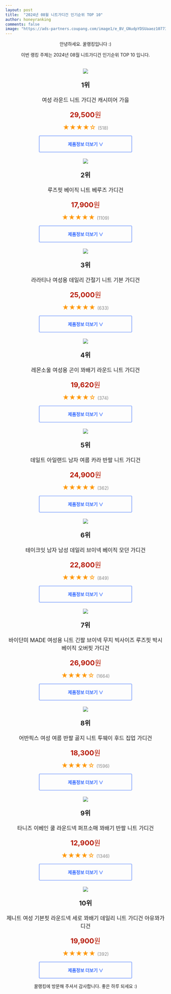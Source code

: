 ```yaml
---
layout: post
title:  "2024년 08월 니트가디건 인기순위 TOP 10"
author: honeyranking
comments: false
image: "https://ads-partners.coupang.com/image1/e_BV_GNudpYDSUaaez10773WHNty8u_9OXCWNZfx0UtAOkZv-gNa8aVrfUcNq4hnS7BaOzC0MDBP-ErAJ7MXNsdVSVr7Bj26LvKPmzqejoKFCZ18xUKABOw-SgIoPITIc42DZpX_A96W0CW7kFdkEfZnWLYyo7iLrTwt3TbQfRCTcdLi9DA3HlmqVFrH67wp1RtXslsIxPxxSiOaakjT2nISuzYh3i0yP028dZxl5hQihMZdMk7bdfn6vDmx--hAxvayf24GD6KRBpfEkE-hy8G7J-x5YzbsR5jcFpWszqO6WINIQwIkj3_PFqKiCw=="
---
```

<p style="text-align: center;">안녕하세요. 꿀랭킹입니다 :)</p>
<p style="text-align: center;">이번 랭킹 주제는 2024년 08월 니트가디건 인기순위 TOP 10 입니다.</p><center><img src="https://ads-partners.coupang.com/image1/e_BV_GNudpYDSUaaez10773WHNty8u_9OXCWNZfx0UtAOkZv-gNa8aVrfUcNq4hnS7BaOzC0MDBP-ErAJ7MXNsdVSVr7Bj26LvKPmzqejoKFCZ18xUKABOw-SgIoPITIc42DZpX_A96W0CW7kFdkEfZnWLYyo7iLrTwt3TbQfRCTcdLi9DA3HlmqVFrH67wp1RtXslsIxPxxSiOaakjT2nISuzYh3i0yP028dZxl5hQihMZdMk7bdfn6vDmx--hAxvayf24GD6KRBpfEkE-hy8G7J-x5YzbsR5jcFpWszqO6WINIQwIkj3_PFqKiCw==" style="margin-top:20px" /></center><p style="text-align: center; font-size: 20px"><b>1위</b></p><p style="text-align: center; font-size: 17px">여성 라운드 니트 가디건 캐시미어 가을</p><p style="text-align: center;"><span style="color: #b61800; font-size: 22px;"><b>29,500</b>원</span></p><p style="text-align: center;"><span style="color: #ff9600; font-size: 20px;">★★★★☆ </span><span style="color: #878787;">(518)</span></p><center><a href="https://link.coupang.com/re/AFFSDP?lptag=AF3899140&subid=honeyrank&pageKey=8296094003&itemId=23928471716&vendorItemId=90950605832&traceid=V0-153-d6e0bd0ddbd3315d&clickBeacon=f1044250-64ae-11ef-b3a6-d2296034f627%7E3&requestid=20240828050000182033015040&token=31850C%7CMIXED"><div style="font-size: 14px; display: inline-block; padding: 15px 90px; color: #346aff; border-radius: 2px; border: 1px solid #346aff; cursor: pointer;"><b>제품정보 더보기 &or;</b></div></a></center><center><img src="https://ads-partners.coupang.com/image1/YmdBh_lSd2y1M5JQYqWsgjlMC0JshMnY7qh3yt8S-7RoB7bM__xMqn-Z0bpCGHktsLAtr4TvJSTjCGnjjJuoJpxfC6lMaM1TLk3wCknlqddUIrAtI-ZvfAJllzYSlYbeWe9ncnJEqeZ1eqbp0MSo_M5GGoMQi-wwCTbQn4aWBkj-W-6OJvJmggaB604BbQRGZkE5DXDUqJhtw5zuF6QIFu2x8ZNebhWGggY9QQxztPJ5jXD-fF7KViQG4ud0Yg44_GxOGOC8AXSW9rs9ulPdgDiZ08LfXYa22D7_0yB5PribMqhc_VXP9JoFFA==" style="margin-top:20px" /></center><p style="text-align: center; font-size: 20px"><b>2위</b></p><p style="text-align: center; font-size: 17px">루즈핏 베이직 니트 베루즈 가디건</p><p style="text-align: center;"><span style="color: #b61800; font-size: 22px;"><b>17,900</b>원</span></p><p style="text-align: center;"><span style="color: #ff9600; font-size: 20px;">★★★★★ </span><span style="color: #878787;">(1109)</span></p><center><a href="https://link.coupang.com/re/AFFSDP?lptag=AF3899140&subid=honeyrank&pageKey=7600337888&itemId=20103834020&vendorItemId=87198874068&traceid=V0-153-71af5d7bc0cd27c1&requestid=20240828050000182033015040&token=31850C%7CMIXED"><div style="font-size: 14px; display: inline-block; padding: 15px 90px; color: #346aff; border-radius: 2px; border: 1px solid #346aff; cursor: pointer;"><b>제품정보 더보기 &or;</b></div></a></center><center><img src="https://ads-partners.coupang.com/image1/Lq8xezBaicarFQiILiHmcuKuaIDOnq9OoBkU9t2yI_XxEVMq0whzAEDDEP_Y3Q2KO8jaGQ_p3pBr2Whe2x03k59FyIz3Cd_B9iZaqQ1-Lf_vAKf5kc2TPvzSztIO9yVjeY67w6XxvN3lq98p9g-O8WWVzD66vjh4fVtlRnM9uJlU61P9bU7ZPiGG2pITly56ljXunx7LKLGVcs4BKS1Zmq_LJIt_37iDow5qWCc41Dsgv1AH3j2ef3MOz6Cy1TXkLzkUyXWRU8TDwtLp6_B8nxMUNGZFBB2XSFbRnYhLTmdXXoqDg0TIYQkMxw==" style="margin-top:20px" /></center><p style="text-align: center; font-size: 20px"><b>3위</b></p><p style="text-align: center; font-size: 17px">라라티나 여성용 데일리 간절기 니트 기본 가디건</p><p style="text-align: center;"><span style="color: #b61800; font-size: 22px;"><b>25,000</b>원</span></p><p style="text-align: center;"><span style="color: #ff9600; font-size: 20px;">★★★★★ </span><span style="color: #878787;">(633)</span></p><center><a href="https://link.coupang.com/re/AFFSDP?lptag=AF3899140&subid=honeyrank&pageKey=6755745427&itemId=15817012299&vendorItemId=83031719787&traceid=V0-153-3559f93d3cdf5ca1&requestid=20240828050000182033015040&token=31850C%7CMIXED"><div style="font-size: 14px; display: inline-block; padding: 15px 90px; color: #346aff; border-radius: 2px; border: 1px solid #346aff; cursor: pointer;"><b>제품정보 더보기 &or;</b></div></a></center><center><img src="https://ads-partners.coupang.com/image1/c5jOBEAj8Npu8Q6Rc19qBMbv8a7InZORYdECkvOkLgey7iOEXK8nIBac9cWgBAJGMd8pK9QVN8ahHZI4lCxz6AVPQf2qvcDevhwL1fQPZFUtfjOk3g5-U_4XDT5gTPOl0CTjTbzH9HOC3dbrOxZO80iAei_MEowzElvDcFq2DFVXwtugWQHpDBvlLgEx9pqf-wSjZZ9OimhO2HH7_2Z4qTPaZUUhMlETFKEhpc1rLpjMJ3hOHyrBDfO7UrTcnc1uzBS4sU175Vv8Ld8kgGmKotSs" style="margin-top:20px" /></center><p style="text-align: center; font-size: 20px"><b>4위</b></p><p style="text-align: center; font-size: 17px">레몬소울 여성용 곤이 꽈배기 라운드 니트 가디건</p><p style="text-align: center;"><span style="color: #b61800; font-size: 22px;"><b>19,620</b>원</span></p><p style="text-align: center;"><span style="color: #ff9600; font-size: 20px;">★★★★☆ </span><span style="color: #878787;">(374)</span></p><center><a href="https://link.coupang.com/re/AFFSDP?lptag=AF3899140&subid=honeyrank&pageKey=7480148364&itemId=19537059906&vendorItemId=86645411859&traceid=V0-153-da0383433e3bf93f&requestid=20240828050000182033015040&token=31850C%7CMIXED"><div style="font-size: 14px; display: inline-block; padding: 15px 90px; color: #346aff; border-radius: 2px; border: 1px solid #346aff; cursor: pointer;"><b>제품정보 더보기 &or;</b></div></a></center><center><img src="https://ads-partners.coupang.com/image1/ZvyNA3bldYnjsh2qZvrYfhT0KsS9lsqr8csxR594-zoHqWxnkMr0ZGfWcoIS0P5FWekATF6G0yES2sYQd5cbo5xqMRTygyB_MyBJVVv3LqT3LhBTGCAO475xMGawiM5Es2gAOQGlW7VwWrNT90Oe2XfwDMPLyVakrN1b6LDRaDEMExMCOGy0KWbd1gn1iU29B9Dq_Xyk8YCYIRm8MJXfCzFOfaT0d1qUCKRdxhmAbSnqWc-1YBNiAPfJ75CDjTsxSETHCkKg92v0hKiCAOwiOHBvc7OmMpYGdyCHpqfbooG2TfAYiKm8RIo=" style="margin-top:20px" /></center><p style="text-align: center; font-size: 20px"><b>5위</b></p><p style="text-align: center; font-size: 17px">데일트 아일랜드 남자 여름 카라 반팔 니트 가디건</p><p style="text-align: center;"><span style="color: #b61800; font-size: 22px;"><b>24,900</b>원</span></p><p style="text-align: center;"><span style="color: #ff9600; font-size: 20px;">★★★★★ </span><span style="color: #878787;">(362)</span></p><center><a href="https://link.coupang.com/re/AFFSDP?lptag=AF3899140&subid=honeyrank&pageKey=8181481965&itemId=23392906186&vendorItemId=90420223168&traceid=V0-153-915aa9c74b81e766&requestid=20240828050000182033015040&token=31850C%7CMIXED"><div style="font-size: 14px; display: inline-block; padding: 15px 90px; color: #346aff; border-radius: 2px; border: 1px solid #346aff; cursor: pointer;"><b>제품정보 더보기 &or;</b></div></a></center><center><img src="https://ads-partners.coupang.com/image1/FSkE1mbdvU9mhAO0FZG1g7wt52hH34NjjBUY_1c530gVyPYgAm8b82fNYokEpeNl57NlTtySFjCqO9et6CszK3x3HTrskZ2v8d0EVNXplb1G9mPUlcln5gcVFa83G-SRAm1wU3hkAxjbPYmllJa-sXqOjGLwSf2gx4tXzVa_Zzaks8Dxn7KVYzua24h_loRAA9Q0HbRIp1keR0faVwFsjkvoPGn7dFMqMeCvXRjlOzIvDyZH9YGQl8k5n3O5_tnNr1ZhMFwycOJDvzj4Wj13HVkDqqN6imU2tL6tMj57NpUQ0IyeTCxnnVQd6wP6sOA=" style="margin-top:20px" /></center><p style="text-align: center; font-size: 20px"><b>6위</b></p><p style="text-align: center; font-size: 17px">테이크잇 남자 남성 데일리 브이넥 베이직 모던 가디건</p><p style="text-align: center;"><span style="color: #b61800; font-size: 22px;"><b>22,800</b>원</span></p><p style="text-align: center;"><span style="color: #ff9600; font-size: 20px;">★★★★☆ </span><span style="color: #878787;">(849)</span></p><center><a href="https://link.coupang.com/re/AFFSDP?lptag=AF3899140&subid=honeyrank&pageKey=6723872447&itemId=15644909571&vendorItemId=89478299902&traceid=V0-153-90c1528300b32977&clickBeacon=f1046960-64ae-11ef-aa8d-6d42e55793fa%7E3&requestid=20240828050000182033015040&token=31850C%7CMIXED"><div style="font-size: 14px; display: inline-block; padding: 15px 90px; color: #346aff; border-radius: 2px; border: 1px solid #346aff; cursor: pointer;"><b>제품정보 더보기 &or;</b></div></a></center><center><img src="https://ads-partners.coupang.com/image1/5Jb0R_wI4RpkCMnR5CYCf_cRlUfpJnWbBjiNRvg3e266vUlGln6sacWWA-G0blmeRBETEcxRvQEBEqE4itX5Kb9QhVS3HZ3iE5aR8-ijZj_1iakCxHm_MKNxz_kgUF0CgmuZ5Z_eyhcATMuKuyRjdjFxYH6j6a2qhd5u53tnY3DtcI0ckTiIhqXfE8sdhqOSqamkRhCtsXgFmPiT81eD09Jrhqj-QtCfIHEv7rHhcfaBCIppj4YqYD5IXYCPJUjtvFHj0j6lpSz2jCvJwus5He_VFGCi4rzN-zUcJQ8ldGAewYIMM9paRQU=" style="margin-top:20px" /></center><p style="text-align: center; font-size: 20px"><b>7위</b></p><p style="text-align: center; font-size: 17px">바이단미 MADE 여성용 니트 긴팔 브이넥 무지 빅사이즈 루즈핏 박시 베이직 오버핏 가디건</p><p style="text-align: center;"><span style="color: #b61800; font-size: 22px;"><b>26,900</b>원</span></p><p style="text-align: center;"><span style="color: #ff9600; font-size: 20px;">★★★★☆ </span><span style="color: #878787;">(1664)</span></p><center><a href="https://link.coupang.com/re/AFFSDP?lptag=AF3899140&subid=honeyrank&pageKey=6055141957&itemId=20419634721&vendorItemId=87501277346&traceid=V0-153-849566b41f1a92d6&requestid=20240828050000182033015040&token=31850C%7CMIXED"><div style="font-size: 14px; display: inline-block; padding: 15px 90px; color: #346aff; border-radius: 2px; border: 1px solid #346aff; cursor: pointer;"><b>제품정보 더보기 &or;</b></div></a></center><center><img src="https://ads-partners.coupang.com/image1/hKrc0nr6qqXfD9MkhMoqWAYAQLNoc98KMsLRAbg0q7nDhIWB0IYtn6e2g51O5YSjM_9-ftUIXuIxF7v0wbyaMbLtwyi21n11PKIaTGsGCwss9IfpcKZtROMYjeWEiYPwGylzvGQmYuJbMlz_bvPXCULx2jmwf_Q6h-PKuTM1OWS_GiUwqn_o9FKlAUMVufLMNrb8Ykmd7_So7DYHK-1JCr5P6D_PKvWkDXJ7XwISLqI344p37m8YslpnGKZ6bsj1_sQ1c0t_MZKbU9PIMbxItZ7g6Y3SIscGw8voTPst2pEC4-8ZDrF8Mzv7BFVDlw==" style="margin-top:20px" /></center><p style="text-align: center; font-size: 20px"><b>8위</b></p><p style="text-align: center; font-size: 17px">어반픽스 여성 여름 반팔 골지 니트 투웨이 후드 집업 가디건</p><p style="text-align: center;"><span style="color: #b61800; font-size: 22px;"><b>18,300</b>원</span></p><p style="text-align: center;"><span style="color: #ff9600; font-size: 20px;">★★★★☆ </span><span style="color: #878787;">(1596)</span></p><center><a href="https://link.coupang.com/re/AFFSDP?lptag=AF3899140&subid=honeyrank&pageKey=8194244216&itemId=23463400106&vendorItemId=90490071083&traceid=V0-153-5a62698fc6d93e45&clickBeacon=f1046960-64ae-11ef-8085-b4b30e08bc13%7E3&requestid=20240828050000182033015040&token=31850C%7CMIXED"><div style="font-size: 14px; display: inline-block; padding: 15px 90px; color: #346aff; border-radius: 2px; border: 1px solid #346aff; cursor: pointer;"><b>제품정보 더보기 &or;</b></div></a></center><center><img src="https://ads-partners.coupang.com/image1/gHcYN8G9Ozd3mv1FgKO1hY7G3R0ft7gPpjzWNGnpm0JYcLhLJrlu3fTV1BO4S_Jm5FX9lIH9N5rtlB8xPXdMozkEUQyyXdZhqlO6wZemRDEZWDeN_hJRBhbBks5YzZVbUK0Sp4yd9H1OReeEqKvvIV4x373wzgMoqt1_oVlVkQI-xyd0M-sBwnJDajjhIpEFC_6Z_TYBVQeEY47wuVGlhW8cVApGCTbj7w3YBmJY-OU3FHia-w1v6hgpehHY0Rod-ExrbWoIxMtPoaMaKVphhd237NflwsrRLUu-2iDP36UTWQdfNeTPweI=" style="margin-top:20px" /></center><p style="text-align: center; font-size: 20px"><b>9위</b></p><p style="text-align: center; font-size: 17px">타니즈 이베인 쿨 라운드넥 퍼프소매 꽈배기 반팔 니트 가디건</p><p style="text-align: center;"><span style="color: #b61800; font-size: 22px;"><b>12,900</b>원</span></p><p style="text-align: center;"><span style="color: #ff9600; font-size: 20px;">★★★★☆ </span><span style="color: #878787;">(1346)</span></p><center><a href="https://link.coupang.com/re/AFFSDP?lptag=AF3899140&subid=honeyrank&pageKey=6608373148&itemId=14973651559&vendorItemId=90374939970&traceid=V0-153-e111993c4f8db21d&requestid=20240828050000182033015040&token=31850C%7CMIXED"><div style="font-size: 14px; display: inline-block; padding: 15px 90px; color: #346aff; border-radius: 2px; border: 1px solid #346aff; cursor: pointer;"><b>제품정보 더보기 &or;</b></div></a></center><center><img src="https://ads-partners.coupang.com/image1/3kq3E_ecSiblxYnn3v0--3lGmUqxSO7JjD1K5aTM8rrrMt3GSdracaCGHip2_lUbZ_cshZBFnTi2uSjs5hyZDMprtcBnsJNuUKnaP_lqu-sDC0kkYf4V3X9bfhFxmL7WsbHoWzsZElBMYgPL_z4idT7RAKqWo7hPUQ_U4ptQOJ5UHqEvqa8jhiGz4U6cVgXXv8dl0Tp3bjx5KZhRWJMJVnOIVOrNecB51cCy9eJUNvNibZrB9_CgvlVMYnIK5AMgsfrebz8iYawfFQD-pOtJmZyy036m3bY4vCZHjqB4iO9XWfTjKgdY_SQ=" style="margin-top:20px" /></center><p style="text-align: center; font-size: 20px"><b>10위</b></p><p style="text-align: center; font-size: 17px">제니트 여성 기본핏 라운드넥 세로 꽈배기 데일리 니트 가디건 아유꽈가디건</p><p style="text-align: center;"><span style="color: #b61800; font-size: 22px;"><b>19,900</b>원</span></p><p style="text-align: center;"><span style="color: #ff9600; font-size: 20px;">★★★★★ </span><span style="color: #878787;">(392)</span></p><center><a href="https://link.coupang.com/re/AFFSDP?lptag=AF3899140&subid=honeyrank&pageKey=7101543316&itemId=17728305541&vendorItemId=84970716215&traceid=V0-153-65af1a580d8a50b2&requestid=20240828050000182033015040&token=31850C%7CMIXED"><div style="font-size: 14px; display: inline-block; padding: 15px 90px; color: #346aff; border-radius: 2px; border: 1px solid #346aff; cursor: pointer;"><b>제품정보 더보기 &or;</b></div></a></center><p style="text-align: center;">꿀랭킹에 방문해 주셔서 감사합니다. 좋은 하루 되세요 :)</p>
